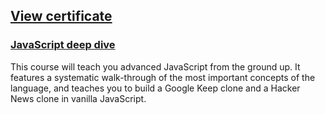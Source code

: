 ## [View certificate](https://github.com/Malelus/Certificates/blob/main/Scrimba/JavaScript%20deep%20dive/CERTIFICATE%20OF%20COMPLETION%20-%20JavaScript%20deep%20dive.pdf)

### [JavaScript deep dive](https://scrimba.com/learn/javascript)

This course will teach you advanced JavaScript from the ground up. It features a systematic walk-through of the most important concepts of the language, and teaches you to build a Google Keep clone and a Hacker News clone in vanilla JavaScript.

